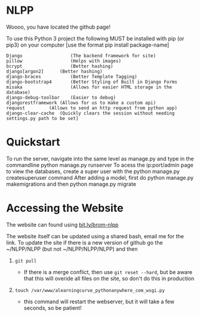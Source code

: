 # NLPP
Woooo, you have located the github page!

To use this Python 3 project the following MUST be installed with pip (or pip3) on your computer 
[use the format pip install package-name]

  	Django                  (The backend framework for site)
  	pillow                  (Helps with images)
	bcrypt                  (Better hashing)
	django[argon2]		(Better hashing)
	django-braces           (Better Template Tagging)
	django-bootstrap4       (Better Styling of Built in Django Forms
 	misaka                  (Allows for easier HTML storage in the database)
	django-debug-toolbar    (Easier to debug)
	djangorestframework	(Allows for us to make a custom api)
	request			(Allows to send an http request from python app)
	django-clear-cache	(Quickly clears the session without needing settings.py path to be set]
	
 # Quickstart
 To run the server, navigate into the same level as manage.py and type in the commandline python manage.py runserver
 To acess the ip:port/admin page to view the databases, create a super user with the python manage.py createsuperuser command
 After adding a model, first do python manage.py makemigrations and then python manage.py migrate
 
# Accessing the Website
The website can found using [bit.ly/brom-nlpp](https://bit.ly/brom-nlpp)

The website itself can be updated using a shared bash, email me for the link.
To update the site if there is a new version of github go the ~/NLPP/NLPP (but not ~/NLPP/NLPP/NLPP) and then
1. `git pull`
	* If there is a merge conflict, then use `git reset --hard`, but be aware that this will overide all files on the site, so don't do this in production

2. `touch /var/www/alearningcurve_pythonanywhere_com_wsgi.py`     
	* this command will restart the webserver, but it will take a few seconds, so be patient!
